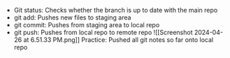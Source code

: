 * Git status: Checks whether the branch is up to date with the main repo
* git add: Pushes new files to staging area
* git commit: Pushes from staging area to local repo
* git push: Pushes from local repo to remote repo
![[Screenshot 2024-04-26 at 6.51.33 PM.png]]
Practice:
Pushed all git notes so far onto local repo